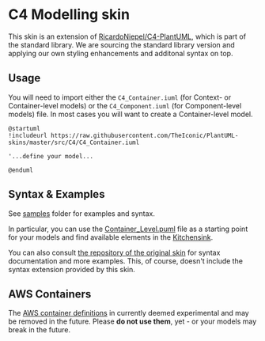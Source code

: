 # C4 Modelling skin

This skin is an extension of [RicardoNiepel/C4-PlantUML](https://github.com/RicardoNiepel/C4-PlantUML),
which is part of the standard library. We are sourcing the standard library
version and applying our own styling enhancements and additonal
syntax on top.

## Usage
You will need to import either the `C4_Container.iuml` (for Context- or Container-level models)
or the `C4_Component.iuml` (for Component-level models) file. In most cases you
will want to create a Container-level model.
```
@startuml
!includeurl https://raw.githubusercontent.com/TheIconic/PlantUML-skins/master/src/C4/C4_Container.iuml

'...define your model...

@enduml
```

## Syntax & Examples
See [samples](samples) folder for examples and syntax.

In particular, you can use the [Container_Level.puml](samples/Container_Level.puml)
file as a starting point for your models and find available elements
in the [Kitchensink](samples/Kitchensink.puml).

You can also consult [the repository of the original skin](https://github.com/RicardoNiepel/C4-PlantUML)
for syntax documentation and more examples.
This, of course, doesn't include the syntax extension provided by this skin.

## AWS Containers
The [AWS container definitions](C4_AWS.iuml) in currently deemed experimental
and may be removed in the future. Please **do not use them**, yet - or your models
may break in the future.
